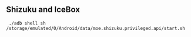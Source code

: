 ## Shizuku and IceBox
```
 ./adb shell sh /storage/emulated/0/Android/data/moe.shizuku.privileged.api/start.sh
```

